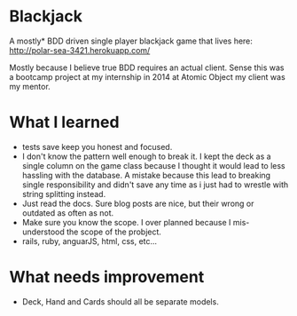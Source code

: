 Blackjack
=========

A mostly* BDD driven single player blackjack game that lives here: http://polar-sea-3421.herokuapp.com/

Mostly because I believe true BDD requires an actual client. Sense this was a 
bootcamp project at my internship in 2014 at Atomic Object my client was my
mentor.

What I learned
=============
+ tests save keep you honest and focused.
+ I don't know the pattern well enough to break it. I kept the deck as a single 
column on the game class because I thought it would lead to less hassling with
the database. A mistake because this lead to breaking single responsibility and 
didn't save any time as i just had to wrestle with string splitting instead.
+ Just read the docs. Sure blog posts are nice, but their wrong or outdated as often
as not.
+ Make sure you know the scope. I over planned because I mis-understood the scope
of the probject.
+ rails, ruby, anguarJS, html, css, etc...

What needs improvement
======================

+ Deck, Hand and Cards should all be separate models. 
